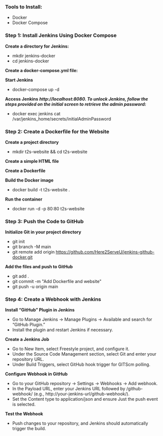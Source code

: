 ### Tools to Install:

* Docker
* Docker Compose

### Step 1: Install Jenkins Using Docker Compose
**Create a directory for Jenkins:**
* mkdir jenkins-docker
* cd jenkins-docker

**Create a docker-compose.yml file:**

**Start Jenkins**
* docker-compose up -d

**Access Jenkins**
***http://localhost:8080. To unlock Jenkins, follow the steps provided on the initial screen to retrieve the admin password:***
* docker exec jenkins cat /var/jenkins_home/secrets/initialAdminPassword

### Step 2: Create a Dockerfile for the Website
**Create a project directory**
* mkdir t2s-website && cd t2s-website

**Create a simple HTML file**

**Create a Dockerfile**

**Build the Docker image**
* docker build -t t2s-website .

**Run the container**
* docker run -d -p 80:80 t2s-website

### Step 3: Push the Code to GitHub
**Initialize Git in your project directory**
* git init
* git branch -M main
* git remote add origin https://github.com/Here2ServeU/jenkins-github-docker.git

**Add the files and push to GitHub**
* git add .
* git commit -m "Add Dockerfile and website"
* git push -u origin main

### Step 4: Create a Webhook with Jenkins
**Install “GitHub” Plugin in Jenkins**
* Go to Manage Jenkins -> Manage Plugins -> Available and search for “GitHub Plugin.”
* Install the plugin and restart Jenkins if necessary.

**Create a Jenkins Job**
* Go to New Item, select Freestyle project, and configure it.
* Under the Source Code Management section, select Git and enter your repository URL.
* Under Build Triggers, select GitHub hook trigger for GITScm polling.

**Configure Webhook in GitHub**
* Go to your GitHub repository -> Settings -> Webhooks -> Add webhook.
* In the Payload URL, enter your Jenkins URL followed by /github-webhook/ (e.g., http://your-jenkins-url/github-webhook/).
* Set the Content type to application/json and ensure Just the push event is selected.

**Test the Webhook**
* Push changes to your repository, and Jenkins should automatically trigger the build.